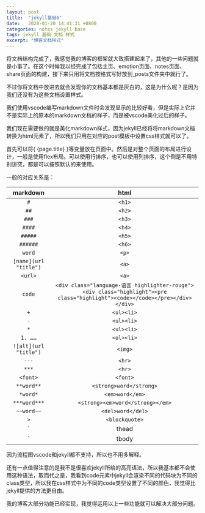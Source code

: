 ```yaml
---
layout: post
title:  "jekyll基础6"
date:   2020-01-20 14:41:31 +0800
categories: notes jekyll base
tags: jekyll 基础 文档 样式
excerpt: "博客文档样式"
--- 
```


将文档结构完成了，我感觉我的博客的框架就大致搭建起来了，其他的一些问题就是小事了。在这个时候我以经完成了包括主页、emotion页面、notes页面、share页面的构建，接下来只用将文档按格式写好放到_posts文件夹中就行了。

不过你将文档中放进去就会发现你的文档基本都是灰白的，这是为什么呢？是因为我们还没有为这些文档设置样式。  

我们使用vscode编写markdown文件时会发现显示的比较好看，但是实际上它并不是实际上的原本的markdown文档的样子，而是被vscode美化过后的样子。  

我们现在需要做的就是美化markdown样式，因为jekyll已经将将markdown文档转换为html元素了，所以我们只用在对应的post模板中设置css样式就可以了。  

首先可以将{ {page.title} }等变量放在页面中。然后是对整个页面的布局进行设计，一般是使用flex布局。可以使用行排序，也可以使用列排序，这个倒是不用特别讲究，都是可以按照默认的来使用。  

一般的对应关系是：  

| markdown | html |
| :------: | :--: |
|    `#`   |`<h1>`|
|   `##`   |`<h2>`|
|   `###`  |`<h3>`|
|  `####`  |`<h4>`|
|  `#####` |`<h5>`|
| `######` |`<h6>`|
| `word` |`<p>` |
|`[name](url "title")`|`<a>` |
|   `<url>`   |`<a>` |
|`code`|  `<div class="language-语言 highlighter-rouge"><div class="highlight"><pre class="highlight"><code></code></pre></div></div>`  |
| `+` |`<ul><li>`|
| `-` |`<ul><li>`|
| `*` |`<ul><li>`|
| `1. ……` |`<ol><li>`|
|`![alt](url "title")`|`<img>`|
|  `---`  |`<hr>`|
|  `***`  |`<hr>`|
|`<font>`|`<font>`|
|`**word**`|`<strong>word</strong>`|
| `*word*` |`<em>word</em>`|
|`***word***`|`<strong><em>word</strong></em>`|
|`~~word~~`|`<del>word</del>`|
|`>`|`<blockquote>`|
|`|thead|`|`<table><thead><tr><th>`|
|`|tbody|`|`<table><tbody><tr><td>`|

因为流程图vscode和jekyll都不支持，所以也不用多解释。  

还有一点值得注意的是我不是很喜欢jekyll所给的高亮语法，所以我基本都不会使用这种语法，取而代之是，我看到code元素中jekyll会渲染不同的代码块为不同的class类型，所以我在css样式中为不同的code类型设置了不同的颜色，我觉得比jekyll提供的方法更自由。 

我的博客大部分功能已经实现，我觉得运用以上一些功能就可以解决大部分问题。
